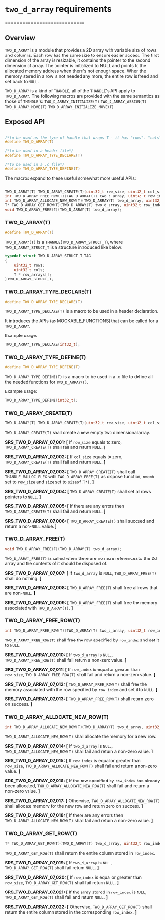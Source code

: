 # `two_d_array` requirements
============================

## Overview

`TWO_D_ARRAY` is a module that provides a 2D array with variable size of rows and columns. Each row has the same size to ensure easier access. The first dimension of the array is resizable, it contains the pointer to the second dimension of array. The pointer is initialized to NULL and points to the allocated memory address when there's not enough space. When the memory stored in a row is not needed any more, the entire row is freed and set back to `NULL`.

`TWO_D_ARRAY` is a kind of `THANDLE`, all of the `THANDLE`'s API apply to `TWO_D_ARRAY`. The following macros are provided with the same semantics as those of `THANDLE`'s:
`TWO_D_ARRAY_INITIALIZE(T)`
`TWO_D_ARRAY_ASSIGN(T)`
`TWO_D_ARRAY_MOVE(T)`
`TWO_D_ARRAY_INITIALIZE_MOVE(T)`


## Exposed API

```c

/*to be used as the type of handle that wraps T - it has "rows", "cols" and "row_arrays"*/
#define TWO_D_ARRAY(T)

/*to be used in a header file*/
#define TWO_D_ARRAY_TYPE_DECLARE(T)

/*to be used in a .c file*/
#define TWO_D_ARRAY_TYPE_DEFINE(T)
```

The macros expand to these useful somewhat more useful APIs:

```c

TWO_D_ARRAY(T) TWO_D_ARRAY_CREATE(T)(uint32_t row_size, uint32_t col_size);
int TWO_D_ARRAY_FREE_ROW(T)(TWO_D_ARRAY(T) two_d_array, uint32_t row_index);
int TWO_D_ARRAY_ALLOCATE_NEW_ROW(T)(TWO_D_ARRAY(T) two_d_array, uint32_t row_index);
T* TWO_D_ARRAY_GET_ROW(T)(TWO_D_ARRAY(T) two_d_array, uint32_t row_index);
void TWO_D_ARRAY_FREE(T)(TWO_D_ARRAY(T) two_d_array);

```

### TWO_D_ARRAY(T)

```c
#define TWO_D_ARRAY(T)
```
`TWO_D_ARRAY(T)` is a `THANDLE`(`TWO_D_ARRAY_STRUCT_T`), where `TWO_D_ARRAY_STRUCT_T` is a structure introduced like below:

```c
typedef struct TWO_D_ARRAY_STRUCT_T_TAG
{
    uint32_t rows;
    uint32_t cols;
    T * row_arrays[];
}TWO_D_ARRAY_STRUCT_T;
```

### TWO_D_ARRAY_TYPE_DECLARE(T)
```c
#define TWO_D_ARRAY_TYPE_DECLARE(T)
```

`TWO_D_ARRAY_TYPE_DECLARE(T)` is a macro to be used in a header declaration.

It introduces the APIs (as MOCKABLE_FUNCTIONS) that can be called for a `TWO_D_ARRAY`.

Example usage:

```c
TWO_D_ARRAY_TYPE_DECLARE(int32_t);
```

### TWO_D_ARRAY_TYPE_DEFINE(T)
```c
#define TWO_D_ARRAY_TYPE_DEFINE(T)
```

`TWO_D_ARRAY_TYPE_DEFINE(T)` is a macro to be used in a .c file to define all the needed functions for `TWO_D_ARRAY(T)`.

Example usage:

```c
TWO_D_ARRAY_TYPE_DEFINE(int32_t);
```


### TWO_D_ARRAY_CREATE(T)

```c
TWO_D_ARRAY(T) TWO_D_ARRAY_CREATE(T)(uint32_t row_size, uint32_t col_size);
```

`TWO_D_ARRAY_CREATE(T)` shall create a new empty two dimensional array.

**SRS_TWO_D_ARRAY_07_001: [** If `row_size` equals to zero, `TWO_D_ARRAY_CREATE(T)` shall fail and return `NULL`. **]**

**SRS_TWO_D_ARRAY_07_002: [** If `col_size` equals to zero, `TWO_D_ARRAY_CREATE(T)` shall fail and return `NULL`. **]**

**SRS_TWO_D_ARRAY_07_003: [** `TWO_D_ARRAY_CREATE(T)` shall call `THANDLE_MALLOC_FLEX` with `TWO_D_ARRAY_FREE(T)` as dispose function, `nmemb` set to `row_size` and `size` set to `sizeof(T*)`. **]**

**SRS_TWO_D_ARRAY_07_004: [** `TWO_D_ARRAY_CREATE(T)` shall set all rows pointers to `NULL`. **]**

**SRS_TWO_D_ARRAY_07_005: [** If there are any errors then `TWO_D_ARRAY_CREATE(T)` shall fail and return `NULL`. **]**

**SRS_TWO_D_ARRAY_07_006: [** `TWO_D_ARRAY_CREATE(T)` shall succeed and return a non-`NULL` value. **]**

### TWO_D_ARRAY_FREE(T)

```c
void TWO_D_ARRAY_FREE(T)(TWO_D_ARRAY(T) two_d_array);
```

`TWO_D_ARRAY_FREE(T)` is called when there are no more references to the 2d array and the contents of it should be disposed of.

**SRS_TWO_D_ARRAY_07_007: [** If `two_d_array` is `NULL`, `TWO_D_ARRAY_FREE(T)` shall do nothing. **]**

**SRS_TWO_D_ARRAY_07_008: [** `TWO_D_ARRAY_FREE(T)` shall free all rows that are non-`NULL`. **]**

**SRS_TWO_D_ARRAY_07_009: [** `TWO_D_ARRAY_FREE(T)` shall free the memory associated with `TWO_D_ARRAY(T)`. **]**

### TWO_D_ARRAY_FREE_ROW(T)

```c
int TWO_D_ARRAY_FREE_ROW(T)(TWO_D_ARRAY(T) two_d_array, uint32_t row_index);
```

`TWO_D_ARRAY_FREE_ROW(T)` shall free the row specified by `row_index` and set it to `NULL`.

**SRS_TWO_D_ARRAY_07_010: [** If `two_d_array` is `NULL`, `TWO_D_ARRAY_FREE_ROW(T)` shall fail return a non-zero value. **]**

**SRS_TWO_D_ARRAY_07_011: [** If `row_index` is equal or greater than `row_size`, `TWO_D_ARRAY_FREE_ROW(T)` shall fail and return a non-zero value. **]**

**SRS_TWO_D_ARRAY_07_012: [** `TWO_D_ARRAY_FREE_ROW(T)` shall free the memory associated with the row specified by `row_index` and set it to `NULL`. **]**

**SRS_TWO_D_ARRAY_07_013: [** `TWO_D_ARRAY_FREE_ROW(T)` shall return zero on success. **]**

### TWO_D_ARRAY_ALLOCATE_NEW_ROW(T)

```c
int TWO_D_ARRAY_ALLOCATE_NEW_ROW(T)(TWO_D_ARRAY(T) two_d_array, uint32_t row_index);
```

`TWO_D_ARRAY_ALLOCATE_NEW_ROW(T)` shall allocate the memory for a new row.

**SRS_TWO_D_ARRAY_07_014: [** If `two_d_array` is `NULL`, `TWO_D_ARRAY_ALLOCATE_NEW_ROW(T)` shall fail and return a non-zero value. **]**

**SRS_TWO_D_ARRAY_07_015: [** If `row_index` is equal or greater than `row_size`, `TWO_D_ARRAY_ALLOCATE_NEW_ROW(T)` shall fail and return a non-zero value. **]**

**SRS_TWO_D_ARRAY_07_016: [** If the row specified by `row_index` has already been allocated, `TWO_D_ARRAY_ALLOCATE_NEW_ROW(T)` shall fail and return a non-zero value. **]**

**SRS_TWO_D_ARRAY_07_017: [** Otherwise, `TWO_D_ARRAY_ALLOCATE_NEW_ROW(T)` shall allocate memory for the new row and return zero on success. **]**

**SRS_TWO_D_ARRAY_07_018: [** If there are any errors then `TWO_D_ARRAY_ALLOCATE_NEW_ROW(T)` shall fail and return a non-zero value. **]**

### TWO_D_ARRAY_GET_ROW(T)

```c
T* TWO_D_ARRAY_GET_ROW(T)(TWO_D_ARRAY(T) two_d_array, uint32_t row_index);
```

`TWO_D_ARRAY_GET_ROW(T)` shall return the entire column stored in `row_index`.

**SRS_TWO_D_ARRAY_07_019: [** If `two_d_array` is `NULL`, `TWO_D_ARRAY_GET_ROW(T)` shall fail return `NULL`. **]**

**SRS_TWO_D_ARRAY_07_020: [** If `row_index` is equal or greater than `row_size`, `TWO_D_ARRAY_GET_ROW(T)` shall fail return `NULL`. **]**

**SRS_TWO_D_ARRAY_07_021: [** If the array stored in `row_index` is `NULL`, `TWO_D_ARRAY_GET_ROW(T)` shall fail and return `NULL`. **]**

**SRS_TWO_D_ARRAY_07_022: [** Otherwise, `TWO_D_ARRAY_GET_ROW(T)` shall return the entire column stored in the corresponding `row_index`. **]**
